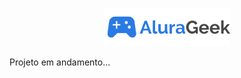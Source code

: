 <h1 align="center">
  <img align="center" src="src/assets/images/logo.svg" width="40%">
</h1>
<p> Projeto em andamento...</p>